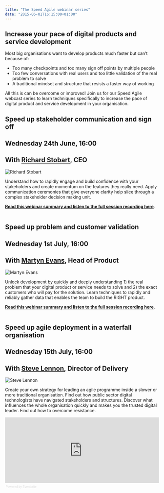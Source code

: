 ```yaml
---
title: "The Speed Agile webinar series"
date: "2015-06-01T16:15:00+01:00"
---
```


<h2>Increase your pace of digital products and service development</h2>

<p>Most big organisations want to develop products much faster but can’t because of:<br/></p>

- Too many checkpoints and too many sign off points by multiple people<br/>
- Too few conversations with real users and too little validation of the real problem to solve<br/>
- A traditional mindset and structure that resists a faster way of working<br/>

<p>All this is can be overcome or improved! Join us for our Speed Agile webcast series to learn techniques specifically to increase the pace of digital product and service development in your organisation.<br/></p>

<h2><b>Speed up stakeholder communication and sign off</b></h2>

<h2>Wednesday 24th June, 16:00</h2>

<h2>With <a href="../people#richard-stobart">Richard Stobart</a>, CEO<br/></h2>

<p><img src="http://bit.ly/1FowOVE" alt="Richard Stobart"></p>

<p>Understand how to rapidly engage and build confidence with your stakeholders and create momentum on the features they really need. Apply communication ceremonies that give everyone clarity help slice through a complex stakeholder decision making unit.<br/></p>

<p><b><a href="/blog/webinar-speed-up-stakeholder-communication-and-sign-off">Read this webinar summary and listen to the full session recording here</a></b>.<br/>
<br/></p>

<h2><b>Speed up problem and customer validation</b></h2>

<h2>Wednesday 1st July, 16:00</h2>

<h2>With <a href="../people#martyn-evans">Martyn Evans</a>, Head of Product<br/></h2>

<p><img src="http://bit.ly/1JjdcXC" alt="Martyn Evans"></p>

<p>Unlock development by quickly and deeply understanding 1) the real problem that your digital product or service needs to solve and 2) the exact customers who will pay for the solution. Learn techniques to rapidly and reliably gather data that enables the team to build the RIGHT product.<br/></p>

<p><b><a href="/blog/webinar-speed-up-problem-and-customer-validation">Read this webinar summary and listen to the full session recording here</a></b>.<br/>
<br/></p>

<h2><b>Speed up agile deployment in a waterfall organisation</b></h2>

<h2>Wednesday 15th July, 16:00</h2>

<h2>With <a href="../people#steve-lennon">Steve Lennon</a>, Director of Delivery<br/></h2>

<p><img src="http://bit.ly/1BBZwRj" alt="Steve Lennon"></p>

<p>Create your own strategy for leading an agile programme inside a slower or more traditional organisation. Find out how public sector digital technologists have navigated stakeholders and structures. Discover what influences the whole organisation quickly and makes you the trusted digital leader. Find out how to overcome resistance.<br/></p>

<div><iframe  src="https://eventbrite.co.uk/tickets-external?eid=17206776933&amp;ref=etckt" frameborder="0" height="214" width="100%" vspace="0" hspace="0" marginheight="5" marginwidth="5" scrolling="auto" allowtransparency="true"></iframe><div style="font-family:Helvetica, Arial; font-size:10px; padding:5px 0 5px; margin:2px; width:100%; text-align:left;" ><a class="powered-by-eb" style="color: #dddddd; text-decoration: none;" target="_blank" href="http://www.eventbrite.co.uk/r/etckt">Powered by Eventbrite</a></div></div>
